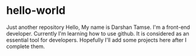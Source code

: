 # hello-world
Just another repository
Hello,
My name is Darshan Tamse.
I'm a front-end developer.
Currently I'm learning how to use github.
It is considered as an essential tool for developers.
Hopefully I'll add some projects here after I complete them.
